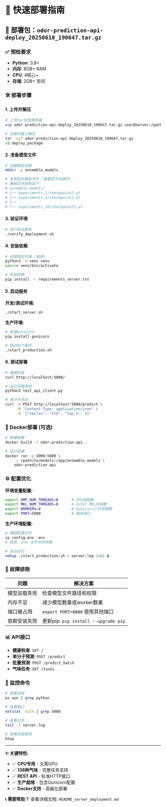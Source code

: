 # 🚀 快速部署指南

## 📁 部署包：`odor-prediction-api-deploy_20250610_190647.tar.gz`

### ✅ 预检要求
- **Python**: 3.8+
- **内存**: 8GB+ RAM
- **CPU**: 4核心+
- **存储**: 2GB+ 空间

### 🛠 部署步骤

#### 1. 上传并解压
```bash
# 上传tar包到服务器
scp odor-prediction-api-deploy_20250610_190647.tar.gz user@server:/path/to/deploy/

# 在服务器上解压
tar -xzf odor-prediction-api-deploy_20250610_190647.tar.gz
cd deploy_package
```

#### 2. 准备模型文件
```bash
# 创建模型目录
mkdir -p ensemble_models

# 复制您的模型文件 (需要您手动操作)
# 确保文件结构如下:
# ensemble_models/
# ├── experiments_1/checkpoint2.pt
# ├── experiments_2/checkpoint2.pt
# ├── ...
# └── experiments_10/checkpoint2.pt
```

#### 3. 验证环境
```bash
# 运行验证脚本
./verify_deployment.sh
```

#### 4. 安装依赖
```bash
# 创建虚拟环境 (推荐)
python3 -m venv venv
source venv/bin/activate

# 安装依赖
pip install -r requirements_server.txt
```

#### 5. 启动服务

**开发/测试环境:**
```bash
./start_server.sh
```

**生产环境:**
```bash
# 安装Gunicorn
pip install gunicorn

# 启动生产服务
./start_production.sh
```

#### 6. 测试部署
```bash
# 健康检查
curl http://localhost:5000/

# 运行完整测试
python3 test_api_client.py

# 单分子测试
curl -X POST http://localhost:5000/predict \
     -H "Content-Type: application/json" \
     -d '{"smiles": "CCO", "top_k": 5}'
```

### 🐳 Docker部署 (可选)
```bash
# 构建镜像
docker build -t odor-prediction-api .

# 运行容器
docker run -p 5000:5000 \
    -v /path/to/models:/app/ensemble_models \
    odor-prediction-api
```

### ⚙️ 配置优化

**环境变量配置:**
```bash
export OMP_NUM_THREADS=8      # CPU线程数
export MKL_NUM_THREADS=8      # Intel MKL线程数
export WORKERS=4              # Gunicorn工作进程数
export PORT=5000              # 服务端口
```

**生产环境配置:**
```bash
# 编辑配置文件
cp config.env .env
# 修改 .env 文件中的参数

# 后台运行
nohup ./start_production.sh > server.log 2>&1 &
```

### 🔧 故障排除

| 问题 | 解决方案 |
|------|----------|
| 模型加载失败 | 检查模型文件路径和权限 |
| 内存不足 | 减少模型数量或worker数量 |
| 端口被占用 | `export PORT=8080` 使用其他端口 |
| 依赖安装失败 | 更新pip: `pip install --upgrade pip` |

### 📊 API接口
- **健康检查**: `GET /`
- **单分子预测**: `POST /predict`
- **批量预测**: `POST /predict_batch`
- **气味任务**: `GET /tasks`

### 📱 监控命令
```bash
# 查看进程
ps aux | grep python

# 查看端口
netstat -tuln | grep 5000

# 查看日志
tail -f server.log

# 查看资源使用
htop
```

---

**✨ 关键特性:**
- ✅ **CPU专用** - 无需GPU
- ✅ **138种气味** - 完整任务支持  
- ✅ **REST API** - 标准HTTP接口
- ✅ **生产就绪** - 包含Gunicorn配置
- ✅ **Docker支持** - 容器化部署

**📞 需要帮助？** 
查看详细文档: `README_server_deployment.md` 